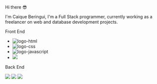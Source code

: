 Hi there 😎

I'm Caique Beringui, I'm a Full Stack programmer, currently working as a freelancer on web and database development projects.

Front End

-  <img src="https://img.shields.io/badge/HTML5-E34F26?style=for-the-badge&logo=html5&logoColor=white" alt="logo-html"/>
-  <img src="https://img.shields.io/badge/CSS3-1572B6?style=for-the-badge&logo=css3&logoColor=white" alt="logo-css"/>
-  <img src="https://img.shields.io/badge/JavaScript-F7DF1E?style=for-the-badge&logo=javascript&logoColor=black" alt="logo-javascript"/>
-  <img src="https://img.shields.io/badge/React-20232A?style=for-the-badge&logo=react&logoColor=61DAFB"/>

Back End


<img src="https://img.shields.io/badge/Node.js-43853D?style=for-the-badge&logo=node.js&logoColor=white"/>







<img src="https://github-readme-stats.vercel.app/api?username=beringui1611&theme=blue-green"/>

<img src="https://github-readme-stats.vercel.app/api/top-langs/?username=beringui1611&theme=blue-green"/>
